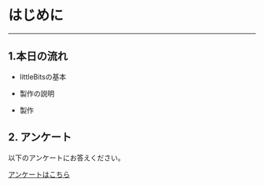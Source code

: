 # はじめに
---
## 1.本日の流れ
* littleBitsの基本

* 製作の説明

* 製作

## 2. アンケート

以下のアンケートにお答えください。

[アンケートはこちら](https://forms.gle/c23xCzxC6Y9LbtAf9)